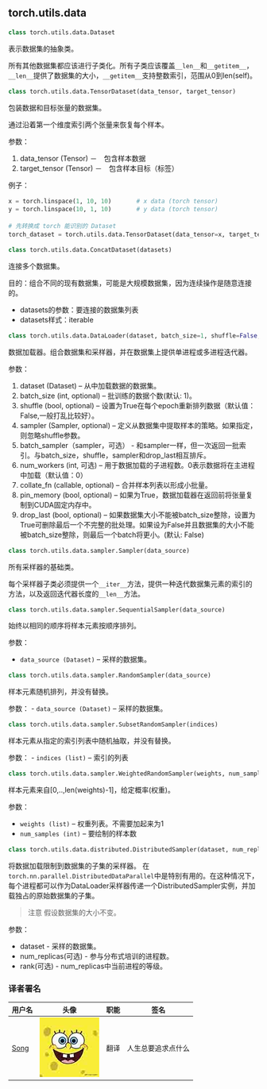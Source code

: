 

## torch.utils.data

```py
class torch.utils.data.Dataset
```

表示数据集的抽象类。

所有其他数据集都应该进行子类化。所有子类应该覆盖`__len__`和`__getitem__`，`__len__`提供了数据集的大小，`__getitem__`支持整数索引，范围从0到len(self)。

```py
class torch.utils.data.TensorDataset(data_tensor, target_tensor)
```

包装数据和目标张量的数据集。

通过沿着第一个维度索引两个张量来恢复每个样本。

参数：

1.  data_tensor (Tensor) －　包含样本数据
2.  target_tensor (Tensor) －　包含样本目标（标签）

例子：

```py
x = torch.linspace(1, 10, 10)       # x data (torch tensor)
y = torch.linspace(10, 1, 10)       # y data (torch tensor)

# 先转换成 torch 能识别的 Dataset
torch_dataset = torch.utils.data.TensorDataset(data_tensor=x, target_tensor=y)
```

```py
class torch.utils.data.ConcatDataset(datasets)
```

连接多个数据集。

目的：组合不同的现有数据集，可能是大规模数据集，因为连续操作是随意连接的。

*   datasets的参数：要连接的数据集列表
*   datasets样式：iterable

```py
class torch.utils.data.DataLoader(dataset, batch_size=1, shuffle=False, sampler=None, num_workers=0, collate_fn=<function default_collate>, pin_memory=False, drop_last=False)
```

数据加载器。组合数据集和采样器，并在数据集上提供单进程或多进程迭代器。

参数：

1.  dataset (Dataset) – 从中​​加载数据的数据集。
2.  batch_size (int, optional) – 批训练的数据个数(默认: 1)。
3.  shuffle (bool, optional) – 设置为True在每个epoch重新排列数据（默认值：False,一般打乱比较好）。
4.  sampler (Sampler, optional) – 定义从数据集中提取样本的策略。如果指定，则忽略shuffle参数。
5.  batch_sampler（sampler，可选） - 和sampler一样，但一次返回一批索引。与batch_size，shuffle，sampler和drop_last相互排斥。
6.  num_workers (int, 可选) – 用于数据加载的子进程数。0表示数据将在主进程中加载​​（默认值：0）
7.  collate_fn (callable, optional) – 合并样本列表以形成小批量。
8.  pin_memory (bool, optional) – 如果为True，数据加载器在返回前将张量复制到CUDA固定内存中。
9.  drop_last (bool, optional) – 如果数据集大小不能被batch_size整除，设置为True可删除最后一个不完整的批处理。如果设为False并且数据集的大小不能被batch_size整除，则最后一个batch将更小。(默认: False)

```py
class torch.utils.data.sampler.Sampler(data_source)
```

所有采样器的基础类。

每个采样器子类必须提供一个`__iter__`方法，提供一种迭代数据集元素的索引的方法，以及返回迭代器长度的`__len__`方法。

```py
class torch.utils.data.sampler.SequentialSampler(data_source)
```

始终以相同的顺序将样本元素按顺序排列。

参数：

*   `data_source (Dataset)` – 采样的数据集。

```py
class torch.utils.data.sampler.RandomSampler(data_source)
```

样本元素随机排列，并没有替换。

参数： - `data_source (Dataset)` – 采样的数据集。

```py
class torch.utils.data.sampler.SubsetRandomSampler(indices)
```

样本元素从指定的索引列表中随机抽取，并没有替换。

参数： - `indices (list)` – 索引的列表

```py
class torch.utils.data.sampler.WeightedRandomSampler(weights, num_samples, replacement=True)
```

样本元素来自[0,..,len(weights)-1]，给定概率(权重)。

参数：

*   `weights (list)` – 权重列表。不需要加起来为1
*   `num_samples (int)` – 要绘制的样本数

```py
class torch.utils.data.distributed.DistributedSampler(dataset, num_replicas=None, rank=None)
```

将数据加载限制到数据集的子集的采样器。 在`torch.nn.parallel.DistributedDataParallel`中是特别有用的。在这种情况下，每个进程都可以作为DataLoader采样器传递一个DistributedSampler实例，并加载独占的原始数据集的子集。

> 注意 假设数据集的大小不变。

参数：

*   dataset - 采样的数据集。
*   num_replicas(可选) - 参与分布式培训的进程数。
*   rank(可选) - num_replicas中当前进程的等级。

### 译者署名

| 用户名 | 头像 | 职能 | 签名 |
| --- | --- | --- | --- |
| [Song](https://ptorch.com) | ![](img/2018033000352689884.jpeg) | 翻译 | 人生总要追求点什么 |

